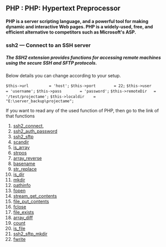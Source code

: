 ## PHP : PHP: Hypertext Preprocessor

#### PHP is a server scripting language, and a powerful tool for making dynamic and interactive Web pages. PHP is a widely-used, free, and efficient alternative to competitors such as Microsoft's ASP.

### ssh2 — Connect to an SSH server

##### The SSH2 extension provides functions for accessing remote machines using the secure SSH and SFTP protocols.

Below details you can change according to your setup.

`$this->url 		= 'host';`
`$this->port		= 22;`
`$this->user		= 'username';`
`$this->pass		= 'password';`
`$this->remoteDir	= '/test/projectame';`
`$this->localdir 	= "E:\server_backup\projectame";`

If you want to read any of the used function of PHP, then go to the link of that functions

1. [ssh2_connect](https://www.php.net/manual/en/function.ssh2-connect.php),
2. [ssh2_auth_password](https://www.php.net/manual/en/function.ssh2-auth-password.php)
3. [ssh2_sftp](https://www.php.net/manual/en/function.ssh2-sftp.php)
4. [scandir](https://www.php.net/manual/en/function.scandir.php)
5. [is_array](https://www.php.net/manual/en/function.is-array.php)
6. [strpos](https://www.php.net/manual/en/function.strpos.php)
7. [array_reverse](https://www.php.net/manual/en/function.array-reverse.php)
8. [basename](https://www.php.net/manual/en/function.basename.php)
9. [str_replace](https://www.php.net/manual/en/function.str-replace.php)
10. [is_dir](https://www.php.net/manual/en/function.is-dir.php)
11. [mkdir](https://www.php.net/manual/en/function.mkdir.php)
12. [pathinfo](https://www.php.net/manual/en/function.pathinfo.php)
13. [fopen](https://www.php.net/manual/en/function.fopen.php)
14. [stream_get_contents](https://www.php.net/manual/en/function.stream-get-contents.php)
15. [file_put_contents](https://www.php.net/manual/en/function.file-put-contents.php)
16. [fclose](https://www.php.net/manual/en/function.fclose.php)
17. [file_exists](https://www.php.net/manual/en/function.file-exists.php)
18. [array_diff](https://www.php.net/manual/en/function.array-diff.php)
19. [count](https://www.php.net/manual/en/function.count)
20. [is_file](https://www.php.net/manual/en/function.is-file.php)
21. [ssh2_sftp_mkdir](https://www.php.net/manual/en/function.ssh2-sftp-mkdir.php)
22. [fwrite](https://www.php.net/manual/en/function.fwrite.php)
